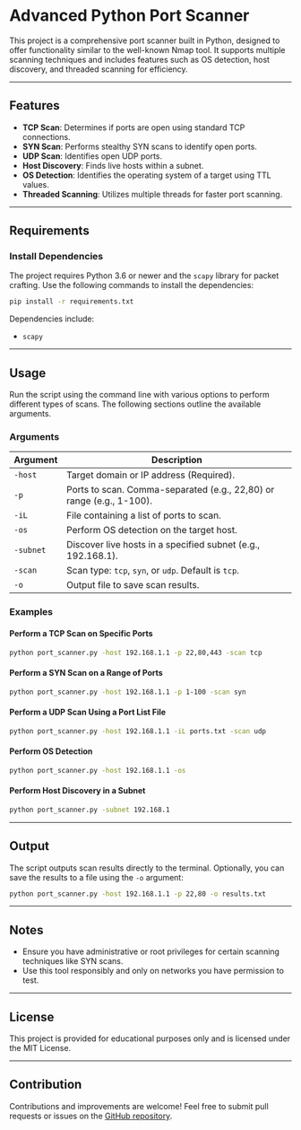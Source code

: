 # Advanced Python Port Scanner

This project is a comprehensive port scanner built in Python, designed to offer functionality similar to the well-known Nmap tool. It supports multiple scanning techniques and includes features such as OS detection, host discovery, and threaded scanning for efficiency.

---

## Features

- **TCP Scan**: Determines if ports are open using standard TCP connections.
- **SYN Scan**: Performs stealthy SYN scans to identify open ports.
- **UDP Scan**: Identifies open UDP ports.
- **Host Discovery**: Finds live hosts within a subnet.
- **OS Detection**: Identifies the operating system of a target using TTL values.
- **Threaded Scanning**: Utilizes multiple threads for faster port scanning.

---

## Requirements

### Install Dependencies

The project requires Python 3.6 or newer and the `scapy` library for packet crafting. Use the following commands to install the dependencies:

```bash
pip install -r requirements.txt
```

Dependencies include:

- `scapy`

---

## Usage

Run the script using the command line with various options to perform different types of scans. The following sections outline the available arguments.

### Arguments

| Argument  | Description                                                          |
| --------- | -------------------------------------------------------------------- |
| `-host`   | Target domain or IP address (Required).                              |
| `-p`      | Ports to scan. Comma-separated (e.g., 22,80) or range (e.g., 1-100). |
| `-iL`     | File containing a list of ports to scan.                             |
| `-os`     | Perform OS detection on the target host.                             |
| `-subnet` | Discover live hosts in a specified subnet (e.g., 192.168.1).         |
| `-scan`   | Scan type: `tcp`, `syn`, or `udp`. Default is `tcp`.                 |
| `-o`      | Output file to save scan results.                                    |

### Examples

#### Perform a TCP Scan on Specific Ports

```bash
python port_scanner.py -host 192.168.1.1 -p 22,80,443 -scan tcp
```

#### Perform a SYN Scan on a Range of Ports

```bash
python port_scanner.py -host 192.168.1.1 -p 1-100 -scan syn
```

#### Perform a UDP Scan Using a Port List File

```bash
python port_scanner.py -host 192.168.1.1 -iL ports.txt -scan udp
```

#### Perform OS Detection

```bash
python port_scanner.py -host 192.168.1.1 -os
```

#### Perform Host Discovery in a Subnet

```bash
python port_scanner.py -subnet 192.168.1
```

---

## Output

The script outputs scan results directly to the terminal. Optionally, you can save the results to a file using the `-o` argument:

```bash
python port_scanner.py -host 192.168.1.1 -p 22,80 -o results.txt
```

---

## Notes

- Ensure you have administrative or root privileges for certain scanning techniques like SYN scans.
- Use this tool responsibly and only on networks you have permission to test.

---

## License

This project is provided for educational purposes only and is licensed under the MIT License.

---

## Contribution

Contributions and improvements are welcome! Feel free to submit pull requests or issues on the [GitHub repository](https://github.com/cyb-swap/portscanner).

